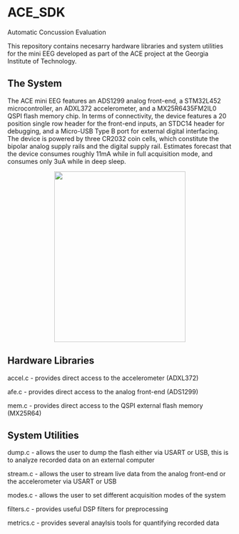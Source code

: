 # ACE_SDK

Automatic Concussion Evaluation

This repository contains necesarry hardware libraries and system utilities for the mini EEG developed as part of the ACE project at the Georgia Institute of Technology.


## The System

The ACE mini EEG features an ADS1299 analog front-end, a STM32L452 microcontroller, an ADXL372 accelerometer, and a MX25R6435FM2IL0 QSPI flash memory chip.  In terms of connectivity, the device features a 20 position single row header for the front-end inputs, an STDC14 header for debugging, and a Micro-USB Type B port for external digital interfacing.  The device is powered by three CR2032 coin cells, which constitute the bipolar analog supply rails and the digital supply rail.  Estimates forecast that the device consumes roughly 11mA while in full acquisition mode, and consumes only 3uA while in deep sleep.

<p align="center">
  <img width="294" height="383" src="https://raw.githubusercontent.com/tarasjg/ACE_SDK/main/Wiki%20Photos/Render_Front.PNG">
</p>
  
  ## Hardware Libraries
  
 accel.c - provides direct access to the accelerometer (ADXL372)
 
 afe.c - provides direct access to the analog front-end (ADS1299)
 
 mem.c - provides direct access to the QSPI external flash memory (MX25R64)
 
 
 ## System Utilities
 
 dump.c - allows the user to dump the flash either via USART or USB, this is to analyze recorded data on an external computer
 
 stream.c - allows the user to stream live data from the analog front-end or the accelerometer via USART or USB
 
 modes.c - allows the user to set different acquisition modes of the system
 
 filters.c - provides useful DSP filters for preprocessing
 
 metrics.c - provides several anaylsis tools for quantifying recorded data
  
